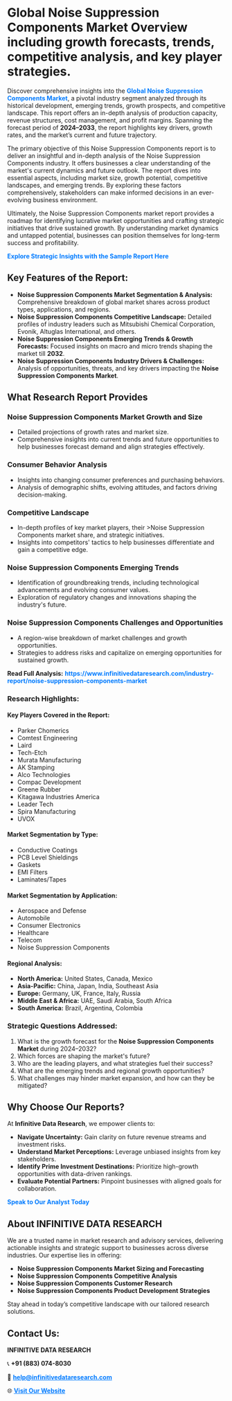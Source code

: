 <h1>Global Noise Suppression Components Market Overview including growth forecasts, trends, competitive analysis, and key player strategies.</h1>
<p>
Discover comprehensive insights into the 
<a href="https://www.infinitivedataresearch.com/industry-report/noise-suppression-components-market" rel="dofollow" style="color: #007BFF; text-decoration: none;"><strong>Global Noise Suppression Components Market</strong></a>, a pivotal industry segment analyzed through its historical development, emerging trends, growth prospects, and competitive landscape. This report offers an in-depth analysis of production capacity, revenue structures, cost management, and profit margins. Spanning the forecast period of <strong>2024–2033</strong>, the report highlights key drivers, growth rates, and the market’s current and future trajectory.
</p>
<p>
The primary objective of this Noise Suppression Components report is to deliver an insightful and in-depth analysis of the Noise Suppression Components industry. It offers businesses a clear understanding of the market's current dynamics and future outlook. The report dives into essential aspects, including market size, growth potential, competitive landscapes, and emerging trends. By exploring these factors comprehensively, stakeholders can make informed decisions in an ever-evolving business environment.
</p>
<p>
Ultimately, the Noise Suppression Components market report provides a roadmap for identifying lucrative market opportunities and crafting strategic initiatives that drive sustained growth. By understanding market dynamics and untapped potential, businesses can position themselves for long-term success and profitability.
</p>
<p>
<a href="https://www.infinitivedataresearch.com/request-sample/reportId=104088" style="color: #007BFF; text-decoration: none;"><strong>Explore Strategic Insights with the Sample Report Here</strong></a>
</p>

<h2>Key Features of the Report:</h2>
<ul>
<li><strong>Noise Suppression Components Market Segmentation & Analysis:</strong> Comprehensive breakdown of global market shares across product types, applications, and regions.</li>
<li><strong>Noise Suppression Components Competitive Landscape:</strong> Detailed profiles of industry leaders such as Mitsubishi Chemical Corporation, Evonik, Altuglas International, and others.</li>
<li><strong>Noise Suppression Components Emerging Trends & Growth Forecasts:</strong> Focused insights on macro and micro trends shaping the market till <strong>2032</strong>.</li>
<li><strong>Noise Suppression Components Industry Drivers & Challenges:</strong> Analysis of opportunities, threats, and key drivers impacting the <strong>Noise Suppression Components Market</strong>.</li>
</ul>

<h2>What Research Report Provides</h2>
<h3>Noise Suppression Components Market Growth and Size</h3>
<ul>
<li>Detailed projections of growth rates and market size.</li>
<li>Comprehensive insights into current trends and future opportunities to help businesses forecast demand and align strategies effectively.</li>
</ul>

<h3>Consumer Behavior Analysis</h3>
<ul>
<li>Insights into changing consumer preferences and purchasing behaviors.</li>
<li>Analysis of demographic shifts, evolving attitudes, and factors driving decision-making.</li>
</ul>

<h3>Competitive Landscape</h3>
<ul>
<li>In-depth profiles of key market players, their >Noise Suppression Components market share, and strategic initiatives.</li>
<li>Insights into competitors' tactics to help businesses differentiate and gain a competitive edge.</li>
</ul>

<h3>Noise Suppression Components Emerging Trends</h3>
<ul>
<li>Identification of groundbreaking trends, including technological advancements and evolving consumer values.</li>
<li>Exploration of regulatory changes and innovations shaping the industry's future.</li>
</ul>

<h3>Noise Suppression Components Challenges and Opportunities</h3>
<ul>
<li>A region-wise breakdown of market challenges and growth opportunities.</li>
<li>Strategies to address risks and capitalize on emerging opportunities for sustained growth.</li>
</ul>
<p><strong>Read Full Analysis:</strong> <a href="https://www.infinitivedataresearch.com/industry-report/noise-suppression-components-market" rel="dofollow" style="color: #007BFF; text-decoration: none;"><strong>https://www.infinitivedataresearch.com/industry-report/noise-suppression-components-market</strong></a></p>
<h3>Research Highlights:</h3>
<h4>Key Players Covered in the Report:</h4>
<ul><li>Parker Chomerics</li><li>Comtest Engineering</li><li>Laird</li><li>Tech-Etch</li><li>Murata Manufacturing</li><li>AK Stamping</li><li>Alco Technologies</li><li>Compac Development</li><li>Greene Rubber</li><li>Kitagawa Industries America</li><li>Leader Tech</li><li>Spira Manufacturing</li><li>UVOX</li></ul>
<h4>Market Segmentation by Type:</h4>
<ul><li>Conductive Coatings</li><li>PCB Level Shieldings</li><li>Gaskets</li><li>EMI Filters</li><li>Laminates/Tapes</li></ul>
<h4>Market Segmentation by Application:</h4>
<ul><li>Aerospace and Defense</li><li>Automobile</li><li>Consumer Electronics</li><li>Healthcare</li><li>Telecom</li><li>Noise Suppression Components</li></ul>

<h4>Regional Analysis:</h4>
<ul>
<li><strong>North America:</strong> United States, Canada, Mexico</li>
<li><strong>Asia-Pacific:</strong> China, Japan, India, Southeast Asia</li>
<li><strong>Europe:</strong> Germany, UK, France, Italy, Russia</li>
<li><strong>Middle East & Africa:</strong> UAE, Saudi Arabia, South Africa</li>
<li><strong>South America:</strong> Brazil, Argentina, Colombia</li>
</ul>

<h3>Strategic Questions Addressed:</h3>
<ol>
<li>What is the growth forecast for the <strong>Noise Suppression Components Market</strong> during 2024–2032?</li>
<li>Which forces are shaping the market's future?</li>
<li>Who are the leading players, and what strategies fuel their success?</li>
<li>What are the emerging trends and regional growth opportunities?</li>
<li>What challenges may hinder market expansion, and how can they be mitigated?</li>
</ol>

<h2>Why Choose Our Reports?</h2>
<p>At <strong>Infinitive Data Research</strong>, we empower clients to:</p>
<ul>
<li><strong>Navigate Uncertainty:</strong> Gain clarity on future revenue streams and investment risks.</li>
<li><strong>Understand Market Perceptions:</strong> Leverage unbiased insights from key stakeholders.</li>
<li><strong>Identify Prime Investment Destinations:</strong> Prioritize high-growth opportunities with data-driven rankings.</li>
<li><strong>Evaluate Potential Partners:</strong> Pinpoint businesses with aligned goals for collaboration.</li>
</ul>
<p><a href="https://www.infinitivedataresearch.com/industry-report/noise-suppression-components-market" rel="dofollow" style="color: #007BFF; text-decoration: none;"><strong>Speak to Our Analyst Today</strong></a></p>

<h2>About INFINITIVE DATA RESEARCH</h2>
<p>We are a trusted name in market research and advisory services, delivering actionable insights and strategic support to businesses across diverse industries. Our expertise lies in offering:</p>
<ul>
<li><strong>Noise Suppression Components Market Sizing and Forecasting</strong></li>
<li><strong>Noise Suppression Components Competitive Analysis</strong></li>
<li><strong>Noise Suppression Components Customer Research</strong></li>
<li><strong>Noise Suppression Components Product Development Strategies</strong></li>
</ul>
<p>Stay ahead in today’s competitive landscape with our tailored research solutions.</p>

<h2>Contact Us:</h2>
<p><strong>INFINITIVE DATA RESEARCH</strong></p>
<p>📞 <strong>+91 (883) 074-8030</strong></p>
<p>📧 <strong><a href="mailto:help@infinitivedataresearch.com" style="color: #007BFF;">help@infinitivedataresearch.com</a></strong></p>
<p>🌐 <strong><a href="https://www.infinitivedataresearch.com" rel="dofollow" style="color: #007BFF;">Visit Our Website</a></strong></p>
